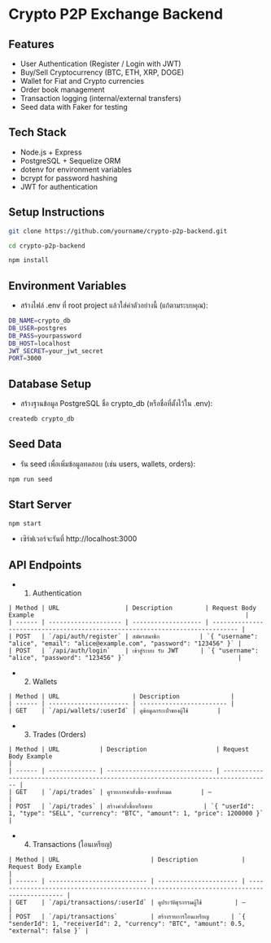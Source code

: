 # Crypto P2P Exchange Backend

## Features
- User Authentication (Register / Login with JWT)
- Buy/Sell Cryptocurrency (BTC, ETH, XRP, DOGE)
- Wallet for Fiat and Crypto currencies
- Order book management
- Transaction logging (internal/external transfers)
- Seed data with Faker for testing

## Tech Stack
- Node.js + Express
- PostgreSQL + Sequelize ORM
- dotenv for environment variables
- bcrypt for password hashing
- JWT for authentication

## Setup Instructions

```bash
git clone https://github.com/yourname/crypto-p2p-backend.git
```
```bash
cd crypto-p2p-backend
```
```bash
npm install
```
## Environment Variables
- สร้างไฟล์ .env ที่ root project แล้วใส่ค่าตัวอย่างนี้ (แก้ตามระบบคุณ):

```bash
DB_NAME=crypto_db
DB_USER=postgres
DB_PASS=yourpassword
DB_HOST=localhost
JWT_SECRET=your_jwt_secret
PORT=3000
```
## Database Setup
- สร้างฐานข้อมูล PostgreSQL ชื่อ crypto_db (หรือชื่อที่ตั้งไว้ใน .env):

```bash
createdb crypto_db
```
## Seed Data
- รัน seed เพื่อเพิ่มข้อมูลทดสอบ (เช่น users, wallets, orders):
```bash
npm run seed
```
## Start Server
```bash
npm start
```
- เซิร์ฟเวอร์จะรันที่ http://localhost:3000

## API Endpoints
- 1. Authentication
 ```
| Method | URL                  | Description         | Request Body Example                                                          |
| ------ | -------------------- | ------------------- | ----------------------------------------------------------------------------- |
| POST   | `/api/auth/register` | สมัครสมาชิก           | `{ "username": "alice", "email": "alice@example.com", "password": "123456" }` |
| POST   | `/api/auth/login`    | เข้าสู่ระบบ รับ JWT      | `{ "username": "alice", "password": "123456" }`                               |
```
- 2. Wallets
```
| Method | URL                    | Description              |
| ------ | ---------------------- | ------------------------ |
| GET    | `/api/wallets/:userId` | ดูข้อมูลกระเป๋าของผู้ใช้        |
```
- 3. Trades (Orders)
```
| Method | URL           | Description                   | Request Body Example                                                                |
| ------ | ------------- | ----------------------------- | ----------------------------------------------------------------------------------- |
| GET    | `/api/trades` | ดูรายการคำสั่งซื้อ-ขายทั้งหมด        | —                                                                                   |
| POST   | `/api/trades` | สร้างคำสั่งซื้อหรือขาย              | `{ "userId": 1, "type": "SELL", "currency": "BTC", "amount": 1, "price": 1200000 }` |
```
- 4. Transactions (โอนเหรียญ)
```
| Method | URL                         | Description            | Request Body Example                                                                      |
| ------ | --------------------------- | ---------------------- | ----------------------------------------------------------------------------------------- |
| GET    | `/api/transactions/:userId` | ดูประวัติธุรกรรมผู้ใช้         | —                                                                                         |
| POST   | `/api/transactions`         | สร้างรายการโอนเหรียญ      | `{ "senderId": 1, "receiverId": 2, "currency": "BTC", "amount": 0.5, "external": false }` |
```
